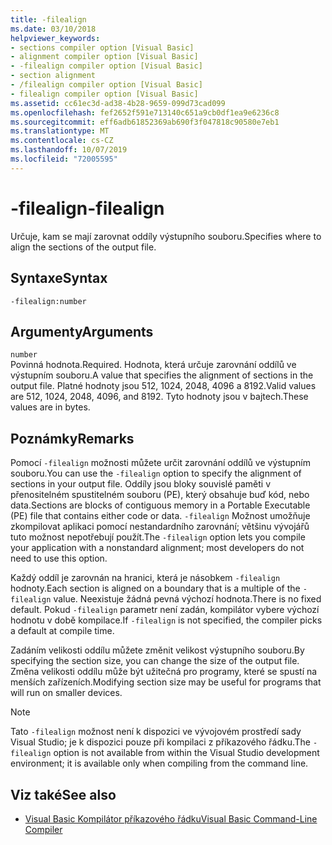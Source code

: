 ```yaml
---
title: -filealign
ms.date: 03/10/2018
helpviewer_keywords:
- sections compiler option [Visual Basic]
- alignment compiler option [Visual Basic]
- -filealign compiler option [Visual Basic]
- section alignment
- /filealign compiler option [Visual Basic]
- filealign compiler option [Visual Basic]
ms.assetid: cc61ec3d-ad38-4b28-9659-099d73cad099
ms.openlocfilehash: fef2652f591e713140c651a9cb0df1ea9e6236c8
ms.sourcegitcommit: eff6adb61852369ab690f3f047818c90580e7eb1
ms.translationtype: MT
ms.contentlocale: cs-CZ
ms.lasthandoff: 10/07/2019
ms.locfileid: "72005595"
---
```

# <a name="-filealign"></a><span data-ttu-id="78ef7-102">-filealign</span><span class="sxs-lookup"><span data-stu-id="78ef7-102">-filealign</span></span>
<span data-ttu-id="78ef7-103">Určuje, kam se mají zarovnat oddíly výstupního souboru.</span><span class="sxs-lookup"><span data-stu-id="78ef7-103">Specifies where to align the sections of the output file.</span></span>  
  
## <a name="syntax"></a><span data-ttu-id="78ef7-104">Syntaxe</span><span class="sxs-lookup"><span data-stu-id="78ef7-104">Syntax</span></span>  
  
```console  
-filealign:number  
```  
  
## <a name="arguments"></a><span data-ttu-id="78ef7-105">Argumenty</span><span class="sxs-lookup"><span data-stu-id="78ef7-105">Arguments</span></span>  
 `number`  
 <span data-ttu-id="78ef7-106">Povinná hodnota.</span><span class="sxs-lookup"><span data-stu-id="78ef7-106">Required.</span></span> <span data-ttu-id="78ef7-107">Hodnota, která určuje zarovnání oddílů ve výstupním souboru.</span><span class="sxs-lookup"><span data-stu-id="78ef7-107">A value that specifies the alignment of sections in the output file.</span></span> <span data-ttu-id="78ef7-108">Platné hodnoty jsou 512, 1024, 2048, 4096 a 8192.</span><span class="sxs-lookup"><span data-stu-id="78ef7-108">Valid values are 512, 1024, 2048, 4096, and 8192.</span></span> <span data-ttu-id="78ef7-109">Tyto hodnoty jsou v bajtech.</span><span class="sxs-lookup"><span data-stu-id="78ef7-109">These values are in bytes.</span></span>  
  
## <a name="remarks"></a><span data-ttu-id="78ef7-110">Poznámky</span><span class="sxs-lookup"><span data-stu-id="78ef7-110">Remarks</span></span>  
 <span data-ttu-id="78ef7-111">Pomocí `-filealign` možnosti můžete určit zarovnání oddílů ve výstupním souboru.</span><span class="sxs-lookup"><span data-stu-id="78ef7-111">You can use the `-filealign` option to specify the alignment of sections in your output file.</span></span> <span data-ttu-id="78ef7-112">Oddíly jsou bloky souvislé paměti v přenositelném spustitelném souboru (PE), který obsahuje buď kód, nebo data.</span><span class="sxs-lookup"><span data-stu-id="78ef7-112">Sections are blocks of contiguous memory in a Portable Executable (PE) file that contains either code or data.</span></span> <span data-ttu-id="78ef7-113">`-filealign` Možnost umožňuje zkompilovat aplikaci pomocí nestandardního zarovnání; většinu vývojářů tuto možnost nepotřebují použít.</span><span class="sxs-lookup"><span data-stu-id="78ef7-113">The `-filealign` option lets you compile your application with a nonstandard alignment; most developers do not need to use this option.</span></span>  
  
 <span data-ttu-id="78ef7-114">Každý oddíl je zarovnán na hranici, která je násobkem `-filealign` hodnoty.</span><span class="sxs-lookup"><span data-stu-id="78ef7-114">Each section is aligned on a boundary that is a multiple of the `-filealign` value.</span></span> <span data-ttu-id="78ef7-115">Neexistuje žádná pevná výchozí hodnota.</span><span class="sxs-lookup"><span data-stu-id="78ef7-115">There is no fixed default.</span></span> <span data-ttu-id="78ef7-116">Pokud `-filealign` parametr není zadán, kompilátor vybere výchozí hodnotu v době kompilace.</span><span class="sxs-lookup"><span data-stu-id="78ef7-116">If `-filealign` is not specified, the compiler picks a default at compile time.</span></span>  
  
 <span data-ttu-id="78ef7-117">Zadáním velikosti oddílu můžete změnit velikost výstupního souboru.</span><span class="sxs-lookup"><span data-stu-id="78ef7-117">By specifying the section size, you can change the size of the output file.</span></span> <span data-ttu-id="78ef7-118">Změna velikosti oddílu může být užitečná pro programy, které se spustí na menších zařízeních.</span><span class="sxs-lookup"><span data-stu-id="78ef7-118">Modifying section size may be useful for programs that will run on smaller devices.</span></span>  
  
> [!NOTE]
> <span data-ttu-id="78ef7-119">Tato `-filealign` možnost není k dispozici ve vývojovém prostředí sady Visual Studio; je k dispozici pouze při kompilaci z příkazového řádku.</span><span class="sxs-lookup"><span data-stu-id="78ef7-119">The `-filealign` option is not available from within the Visual Studio development environment; it is available only when compiling from the command line.</span></span>  
  
## <a name="see-also"></a><span data-ttu-id="78ef7-120">Viz také</span><span class="sxs-lookup"><span data-stu-id="78ef7-120">See also</span></span>

- [<span data-ttu-id="78ef7-121">Visual Basic Kompilátor příkazového řádku</span><span class="sxs-lookup"><span data-stu-id="78ef7-121">Visual Basic Command-Line Compiler</span></span>](../../../visual-basic/reference/command-line-compiler/index.md)
